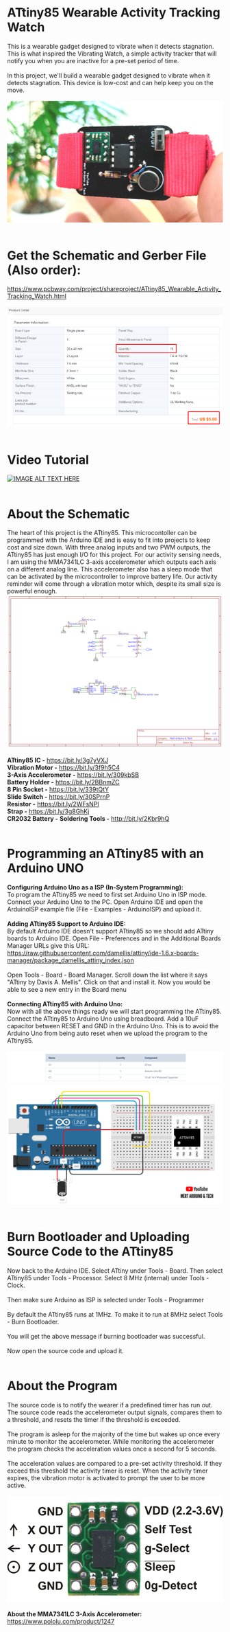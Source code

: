 # ATtiny85 Wearable Activity Tracking Watch
This is a wearable gadget designed to vibrate when it detects stagnation. This is what inspired the Vibrating Watch, a simple activity tracker that will notify you when you are inactive for a pre-set period of time. </br></br>
In this project, we'll build a wearable gadget designed to vibrate when it detects stagnation. This device is low-cost and can help keep you on the move.</br></br>
![](YouTube-Cover-ATtiny.png) </br> </br>
# Get the Schematic and Gerber File (Also order):</b> </br>
https://www.pcbway.com/project/shareproject/ATtiny85_Wearable_Activity_Tracking_Watch.html </br></br>
![](parameters.png) </br> </br>
# Video Tutorial
[![IMAGE ALT TEXT HERE](http://img.youtube.com/vi/ZJ9seGhftEM/0.jpg)](http://www.youtube.com/watch?v=ZJ9seGhftEM)</br></br>
# About the Schematic
The heart of this project is the ATtiny85. This microcontoller can be programmed with the Arduino IDE and is easy to fit into projects to keep cost and size down. With three analog inputs and two PWM outputs, the ATtiny85 has just enough I/O for this project. For our activity sensing needs, I am using the MMA7341LC 3-axis accelerometer which outputs each axis on a different analog line. This accelerometer also has a sleep mode that can be activated by the microcontroller to improve battery life. Our activity reminder will come through a vibration motor which, despite its small size is powerful enough.
![](Schematic_ATtiny85_Activity_Circuit.png) </br> </br>
**ATtiny85 IC -** https://bit.ly/3g7yVXJ </br>
**Vibration Motor -** https://bit.ly/3f9h5C4 </br>
**3-Axis Accelerometer -** https://bit.ly/309kbSB </br>
**Battery Holder -** https://bit.ly/2BBnmZC </br>
**8 Pin Socket -** https://bit.ly/339tQtY </br>
**Slide Switch -** https://bit.ly/30SPrnP </br>
**Resistor -** https://bit.ly/2WFsNPl </br>
**Strap -** https://bit.ly/3g8GhKj </br>
**CR2032 Battery -**
**Soldering Tools -** http://bit.ly/2Kbr9hQ </br></br>
# Programming an ATtiny85 with an Arduino UNO
**Configuring Arduino Uno as a ISP (In-System Programming):**</br>
To program the ATtiny85 we need to first set Arduino Uno in ISP mode. Connect your Arduino Uno to the PC. Open Arduino IDE and open the ArduinoISP example file (File - Examples - ArduinoISP) and upload it.</br></br>
**Adding ATtiny85 Support to Arduino IDE:**</br>
By default Arduino IDE doesn't support ATtiny85 so we should add ATtiny boards to Arduino IDE. Open File - Preferences and in the Additional Boards Manager URLs give this URL:</br> 
https://raw.githubusercontent.com/damellis/attiny/ide-1.6.x-boards-manager/package_damellis_attiny_index.json </br></br>
Open Tools - Board - Board Manager. Scroll down the list where it says "ATtiny by Davis A. Mellis". Click on that and install it. Now you would be able to see a new entry in the Board menu</br></br>
**Connecting ATtiny85 with Arduino Uno:**</br>
Now with all the above things ready we will start programming the ATtiny85. Connect the ATtiny85 to Arduino Uno using breadboard. Add a 10uF capacitor between RESET and GND in the Arduino Uno. This is to avoid the Arduino Uno from being auto reset when we upload the program to the ATtiny85.</br></br>
![](ATtiny85_Bootloader.png) </br> </br>
# Burn Bootloader and Uploading Source Code to the ATtiny85
Now back to the Arduino IDE. Select ATtiny under Tools - Board. Then select ATtiny85 under Tools - Processor. Select 8 MHz (internal) under Tools - Clock.</br></br>
Then make sure Arduino as ISP is selected under Tools - Programmer</br></br>
By default the ATtiny85 runs at 1MHz. To make it to run at 8MHz select Tools - Burn Bootloader.</br></br>
You will get the above message if burning bootloader was successful.</br></br>
Now open the source code and upload it.</br></br>
# About the Program
The source code is to notify the wearer if a predefined timer has run out. The source code reads the accelerometer output signals, compares them to a threshold, and resets the timer if the threshold is exceeded.</br></br>
The program is asleep for the majority of the time but wakes up once every minute to monitor the accelerometer. While monitoring the accelerometer the program checks the acceleration values once a second for 5 seconds.</br></br>
The acceleration values are compared to a pre-set activity threshold. If they exceed this threshold the activity timer is reset. When the activity timer expires, the vibration motor is activated to prompt the user to be more active.</br></br>
![](MMA7341LC.jpg) </br> </br>
**About the MMA7341LC 3-Axis Accelerometer:**</br>
https://www.pololu.com/product/1247 </br>
